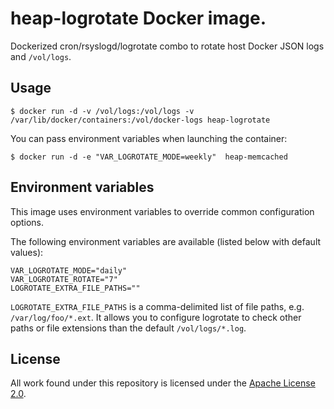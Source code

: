 # heap-logrotate Docker image.

Dockerized cron/rsyslogd/logrotate combo to rotate host Docker JSON logs and
`/vol/logs`.

## Usage

```
$ docker run -d -v /vol/logs:/vol/logs -v /var/lib/docker/containers:/vol/docker-logs heap-logrotate
```

You can pass environment variables when launching the container:
```
$ docker run -d -e "VAR_LOGROTATE_MODE=weekly"  heap-memcached
```

## Environment variables

This image uses environment variables to override common configuration options.

The following environment variables are available (listed below with default
values):

```
VAR_LOGROTATE_MODE="daily"
VAR_LOGROTATE_ROTATE="7"
LOGROTATE_EXTRA_FILE_PATHS=""
```

`LOGROTATE_EXTRA_FILE_PATHS` is a comma-delimited list of file paths, e.g. `/var/log/foo/*.ext`. It allows you to configure logrotate to check other paths or file extensions than the default `/vol/logs/*.log`.

## License

All work found under this repository is licensed under the [Apache
License 2.0](LICENSE).
